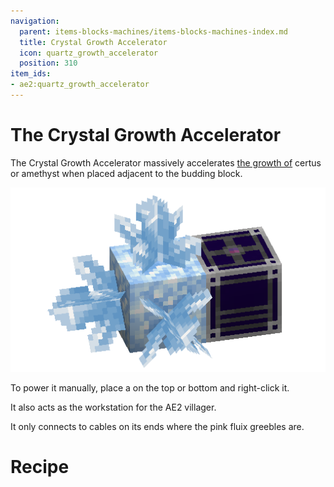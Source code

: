 ```yaml
---
navigation:
  parent: items-blocks-machines/items-blocks-machines-index.md
  title: Crystal Growth Accelerator
  icon: quartz_growth_accelerator
  position: 310
item_ids:
- ae2:quartz_growth_accelerator
---
```

# The Crystal Growth Accelerator

<BlockImage id="quartz_growth_accelerator" p:powered="true" scale="8" perspective="up" />

The Crystal Growth Accelerator massively accelerates [the growth of](../ae2-mechanics/farming-certus.md) certus or amethyst when placed adjacent to the budding block.

![A Flawless Budding Certus with a growth accelerator](../assets/assemblies/budding_certus_2.png)

To power it manually, place a <ItemLink id="crank"/> on the top or bottom and right-click it.

It also acts as the workstation for the AE2 villager.

It only connects to cables on its ends where the pink fluix greebles are.

# Recipe

<RecipeFor id="quartz_growth_accelerator" />